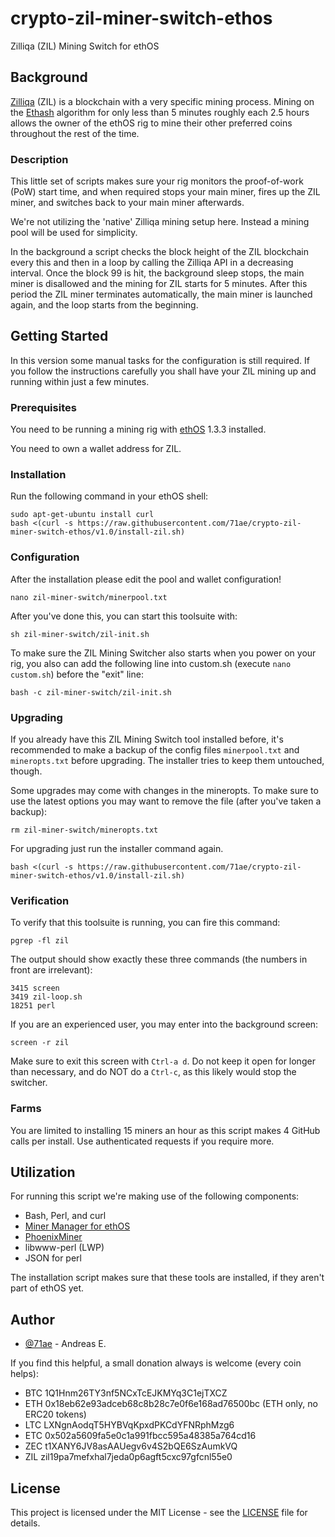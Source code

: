# crypto-zil-miner-switch-ethos
Zilliqa (ZIL) Mining Switch for ethOS

## Background

[Zilliqa](https://github.com/Zilliqa/Zilliqa) (ZIL) is a blockchain with a
very specific mining process. Mining on the
[Ethash](https://github.com/ethereum/wiki/wiki/Ethash)
algorithm for only less than 5 minutes roughly each 2.5 hours allows the
owner of the ethOS rig to mine their other preferred coins throughout
the rest of the time.

### Description

This little set of scripts makes sure your rig monitors the proof-of-work
(PoW) start time, and when required stops your main miner, fires up the
ZIL miner, and switches back to your main miner afterwards.

We're not utilizing the 'native' Zilliqa mining setup here. Instead a
mining pool will be used for simplicity.

In the background a script checks the block height of the ZIL blockchain
every this and then in a loop by calling the Zilliqa API in a decreasing
interval. Once the block 99 is hit, the background sleep stops, the main
miner is disallowed and the mining for ZIL starts for 5 minutes. After
this period the ZIL miner terminates automatically, the main miner is
launched again, and the loop starts from the beginning.

## Getting Started

In this version some manual tasks for the configuration is still required.
If you follow the instructions carefully you shall have your ZIL mining up
and running within just a few minutes.

### Prerequisites

You need to be running a mining rig with [ethOS](http://ethosdistro.com) 1.3.3
installed.

You need to own a wallet address for ZIL.

### Installation

Run the following command in your ethOS shell:

```
sudo apt-get-ubuntu install curl
bash <(curl -s https://raw.githubusercontent.com/71ae/crypto-zil-miner-switch-ethos/v1.0/install-zil.sh)
```

### Configuration

After the installation please edit the pool and wallet configuration!
```
nano zil-miner-switch/minerpool.txt
```

After you've done this, you can start this toolsuite with:
```
sh zil-miner-switch/zil-init.sh
```

To make sure the ZIL Mining Switcher also starts when you power on your rig,
you also can add the following line into custom.sh (execute `nano custom.sh`)
before the "exit" line:
```
bash -c zil-miner-switch/zil-init.sh
```

### Upgrading

If you already have this ZIL Mining Switch tool installed before,
it's recommended to make a backup of the config files `minerpool.txt`
and `mineropts.txt` before upgrading. The installer tries to keep them
untouched, though.

Some upgrades may come with changes in the mineropts. To make sure to
use the latest options you may want to remove the file (after you've
taken a backup):
```
rm zil-miner-switch/mineropts.txt
```

For upgrading just run the installer command again.
```
bash <(curl -s https://raw.githubusercontent.com/71ae/crypto-zil-miner-switch-ethos/v1.0/install-zil.sh)
```

### Verification

To verify that this toolsuite is running, you can fire this command:
```
pgrep -fl zil
```
The output should show exactly these three commands (the numbers in front
are irrelevant):
```
3415 screen
3419 zil-loop.sh
18251 perl
```

If you are an experienced user, you may enter into the background screen:
```
screen -r zil
```
Make sure to exit this screen with `Ctrl-a d`. Do not keep it open for
longer than necessary, and do NOT do a `Ctrl-c`, as this likely would
stop the switcher.

### Farms

You are limited to installing 15 miners an hour as this script makes
4 GitHub calls per install. Use authenticated requests if you require more.

## Utilization

For running this script we're making use of the following components:

* Bash, Perl, and curl
* [Miner Manager for ethOS](https://github.com/cynixx3/third-party-miner-installer-for-ethos)
* [PhoenixMiner](https://phoenix-miner.github.io)
* libwww-perl (LWP)
* JSON for perl

The installation script makes sure that these tools are installed, if
they aren't part of ethOS yet.

## Author

* [@71ae](https://github.com/71ae) - Andreas E.

If you find this helpful, a small donation always is welcome
(every coin helps):

- BTC 1Q1Hnm26TY3nf5NCxTcEJKMYq3C1ejTXCZ
- ETH 0x18eb62e93adceb68c8b28c7e0f6e168ad76500bc (ETH only, no ERC20 tokens)
- LTC LXNgnAodqT5HYBVqKpxdPKCdYFNRphMzg6
- ETC 0x502a5609fa5e0c1a991fbcc595a48385a764cd16
- ZEC t1XANY6JV8asAAUegv6v4S2bQE6SzAumkVQ
- ZIL zil19pa7mefxhal7jeda0p6agft5cxc97gfcnl55e0

## License

This project is licensed under the MIT License - see the [LICENSE](LICENSE)
file for details.

